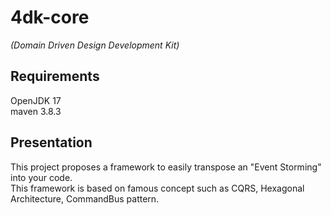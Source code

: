 # 4dk-core
<em>(Domain Driven Design Development Kit)</em>

## Requirements
OpenJDK 17 <br/>
maven 3.8.3 <br/>

## Presentation
This project proposes a framework to easily transpose an "Event Storming" into your code. <br/>
This framework is based on famous concept such as CQRS, Hexagonal Architecture, CommandBus pattern. <br />